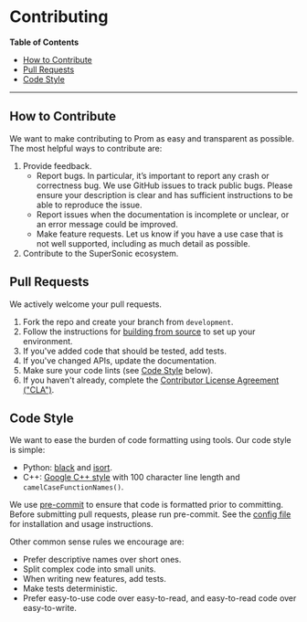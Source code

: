 # Contributing  <!-- omit in toc -->

**Table of Contents**

- [How to Contribute](#how-to-contribute)
- [Pull Requests](#pull-requests)
- [Code Style](#code-style)

---

## How to Contribute

We want to make contributing to Prom as easy and transparent
as possible. The most helpful ways to contribute are:

1. Provide feedback.
   * Report bugs. In
     particular, it’s important to report any crash or correctness bug. We use
     GitHub issues to track public bugs. Please ensure your description is clear
     and has sufficient instructions to be able to reproduce the issue.
   * Report issues when the documentation is incomplete or unclear, or an error
     message could be improved.
   * Make feature requests. Let us know if you have a use case that is not well
     supported, including as much detail as possible.
1. Contribute to the SuperSonic ecosystem.

## Pull Requests

We actively welcome your pull requests.

1. Fork the repo and create
   your branch from `development`.
2. Follow the instructions for
   [building from source](./INSTALL.md)
   to set up your environment.
3. If you've added code that should be tested, add tests.
4. If you've changed APIs, update the documentation.
5. Make sure your code lints (see [Code Style](#code-style) below).
6. If you haven't already, complete the [Contributor License Agreement
   ("CLA")](#contributor-license-agreement-cla).

   
## Code Style

We want to ease the burden of code formatting using tools. Our code style
is simple:

* Python:
  [black](https://github.com/psf/black/blob/master/docs/the_black_code_style.md)
  and [isort](https://pypi.org/project/isort/).
* C++: [Google C++
  style](https://google.github.io/styleguide/cppguide.html) with 100
  character line length and `camelCaseFunctionNames()`.

We use [pre-commit](https://pre-commit.com/) to ensure that code is formatted
prior to committing. Before submitting pull requests, please run pre-commit. See
the [config file](/usage.md) for installation and usage
instructions.

Other common sense rules we encourage are:

* Prefer descriptive names over short ones.
* Split complex code into small units.
* When writing new features, add tests.
* Make tests deterministic.
* Prefer easy-to-use code over easy-to-read, and easy-to-read code over
  easy-to-write.
